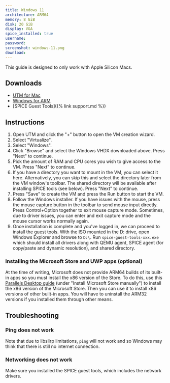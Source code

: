 ```yaml
---
title: Windows 11
architecture: ARM64
memory: 8 GiB
disk: 20 GiB
display: VGA
spice_installed: true
username:
password:
screenshot: windows-11.png
download: 
---
```


This guide is designed to only work with Apple Silicon Macs.

## Downloads

* [UTM for Mac](https://github.com/utmapp/UTM/releases)
* [Windows for ARM](https://www.microsoft.com/en-us/software-download/windowsinsiderpreviewARM64)
* [SPICE Guest Tools]({% link support.md %})

## Instructions

1. Open UTM and click the "+" button to open the VM creation wizard.
2. Select "Virtualize".
3. Select "Windows".
4. Click "Browse" and select the Windows VHDX downloaded above. Press "Next" to continue.
5. Pick the amount of RAM and CPU cores you wish to give access to the VM. Press "Next" to continue.
6. If you have a directory you want to mount in the VM, you can select it here. Alternatively, you can skip this and select the directory later from the VM window's toolbar. The shared directory will be available after installing SPICE tools (see below). Press "Next" to continue.
7. Press "Save" to create the VM and press the Run button to start the VM.
8. Follow the Windows installer. If you have issues with the mouse, press the mouse capture button in the toolbar to send mouse input directly. Press Control+Option together to exit mouse capture mode. Sometimes, due to driver issues, you can enter and exit capture mode and the mouse cursor works normally again.
9. Once installation is complete and you've logged in, we can proceed to install the guest tools. With the ISO mounted in the D: drive, open Windows Explorer and browse to `D:\`. Run `spice-guest-tools-xxx.exe` which should install all drivers along with QEMU agent, SPICE agent (for copy/paste and dynamic resolution), and shared directory.

### Installing the Microsoft Store and UWP apps (optional)

At the time of writing, Microsoft does not provide ARM64 builds of its built-in apps so you must install the x86 version of the Store. To do this, use this [Parallels Desktop guide](https://kb.parallels.com/en/128520#section2) (under "Install Microsoft Store manually") to install the x86 version of the Microsoft Store. Then you can use it to install x86 versions of other built-in apps. You will have to uninstall the ARM32 versions if you installed them through other means.

## Troubleshooting

### Ping does not work

Note that due to libslirp limitations, `ping` will not work and so Windows may think that there is still no internet connection.

### Networking does not work

Make sure you installed the SPICE guest tools, which includes the network drivers.
